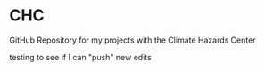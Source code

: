 # CHC
GitHub Repository for my projects with the Climate Hazards Center

testing to see if I can "push" new edits
